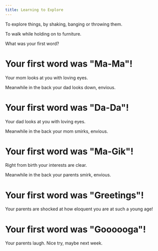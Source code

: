 ```yaml
---
title: Learning to Explore
---
```

To explore things, by shaking, banging or throwing them. <Add stat="INT"></Add>

To walk while holding on to furniture. <Add stat="STA"></Add>

<Prompt> What was your first word?</Prompt>

<Choice label="Ma-Ma">

# Your first word was "Ma-Ma"!
Your mom looks at you with loving eyes. <Add relationship="mom" value="5"></Add>

Meanwhile in the back your dad looks down, envious. <Remove relationship="dad" value="5"></Add>
    
</Choice>
<Choice label="Da-Da">

# Your first word was "Da-Da"!
Your dad looks at you with loving eyes.  <Add relationship="dad" value="5"></Add>

Meanwhile in the back your mom smirks, envious. <Remove relationship="mom" value="5"></Add>

</Choice>
<Choice label="Ma-Gik">

# Your first word was "Ma-Gik"!
Right from birth your interests are clear.    <Add skill="Arcana"  value="5"></Add>

Meanwhile in the back your parents smirk, envious. <Remove relationship="dad" value="5"></Remove> <Remove relationship="mom" value="5"></Remove>

</Choice>
<Choice label="Greetings" stat="COM" value="1">

# Your first word was "Greetings"!
Your parents are shocked at how eloquent you are at such a young age! 

<Add relationship="mom" value="5"></Add> 

<Add relationship="dad" value="5"></Add>
    
</Choice>
<Else>

# Your first word was "Goooooga"!
Your parents laugh. Nice try, maybe next week.

</Else>

